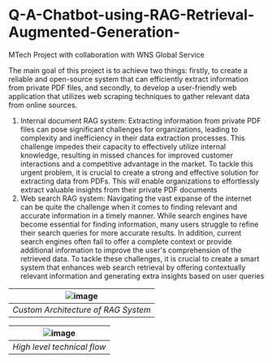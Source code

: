 # Q-A-Chatbot-using-RAG-Retrieval-Augmented-Generation-
MTech Project with collaboration with WNS Global Service

The main goal of this project is to achieve two things: firstly, to create a reliable and open-source system that can efficiently extract information from private PDF files, and secondly, to develop a user-friendly web application that utilizes web scraping techniques to gather relevant data from online sources. 


1. Internal document RAG system: Extracting information from private PDF files can pose significant 
challenges for organizations, leading to complexity and inefficiency in their data extraction processes. 
This challenge impedes their capacity to effectively utilize internal knowledge, resulting in missed 
chances for improved customer interactions and a competitive advantage in the market. To tackle this 
urgent problem, it is crucial to create a strong and effective solution for extracting data from PDFs. 
This will enable organizations to effortlessly extract valuable insights from their private PDF 
documents
2. Web search RAG system: Navigating the vast expanse of the internet can be quite the challenge when 
it comes to finding relevant and accurate information in a timely manner. While search engines have 
become essential for finding information, many users struggle to refine their search queries for more 
accurate results. In addition, current search engines often fail to offer a complete context or provide 
additional information to improve the user's comprehension of the retrieved data. To tackle these 
challenges, it is crucial to create a smart system that enhances web search retrieval by offering 
contextually relevant information and generating extra insights based on user queries

| ![image](https://github.com/vidiptvashist/Q-A-Chatbot-using-RAG-Retrieval-Augmented-Generation-/assets/86826802/3543b5ea-3ef5-4fcf-a225-69cccfd61daf)| 
|:--:| 
| *Custom Architecture of RAG System* |

<p align="center">

| ![image](https://github.com/vidiptvashist/Q-A-Chatbot-using-RAG-Retrieval-Augmented-Generation-/assets/86826802/206864bb-3aed-4789-9071-c44c77b76e9f)| 
|:--:| 
| *High level technical flow* |

</p>
